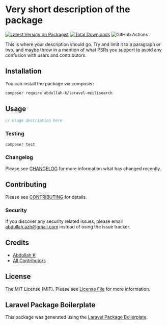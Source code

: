 # Very short description of the package

[![Latest Version on Packagist](https://img.shields.io/packagist/v/abdullah-k/laravel-meilisearch.svg?style=flat-square)](https://packagist.org/packages/abdullah-k/laravel-meilisearch)
[![Total Downloads](https://img.shields.io/packagist/dt/abdullah-k/laravel-meilisearch.svg?style=flat-square)](https://packagist.org/packages/abdullah-k/laravel-meilisearch)
![GitHub Actions](https://github.com/abdullah-k/laravel-meilisearch/actions/workflows/main.yml/badge.svg)

This is where your description should go. Try and limit it to a paragraph or two, and maybe throw in a mention of what PSRs you support to avoid any confusion with users and contributors.

## Installation

You can install the package via composer:

```bash
composer require abdullah-k/laravel-meilisearch
```

## Usage

```php
// Usage description here
```

### Testing

```bash
composer test
```

### Changelog

Please see [CHANGELOG](CHANGELOG.md) for more information what has changed recently.

## Contributing

Please see [CONTRIBUTING](CONTRIBUTING.md) for details.

### Security

If you discover any security related issues, please email abdullah.azh@gmail.com instead of using the issue tracker.

## Credits

-   [Abdullah K](https://github.com/abdullah-k)
-   [All Contributors](../../contributors)

## License

The MIT License (MIT). Please see [License File](LICENSE.md) for more information.

## Laravel Package Boilerplate

This package was generated using the [Laravel Package Boilerplate](https://laravelpackageboilerplate.com).

